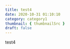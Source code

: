 ```yaml
---
title: test4
date: 2020-10-31 01:10:10
category: category1
thumbnail: { thumbnailSrc }
draft: false
---
```


test4
